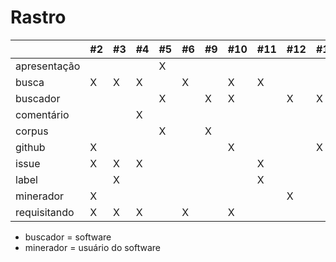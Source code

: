 # Rastro

|              | #2 | #3 | #4 | #5 | #6 | #9 | #10 | #11 | #12 | #13 | #14 | #15 |
|--------------|----|----|----|----|----|----|-----|-----|-----|-----|-----|-----|
| apresentação |    |    |    | X  |    |    |     |     |     |     | X   |     |
| busca        | X  | X  | X  |    | X  |    | X   | X   |     |     | X   |     |
| buscador     |    |    |    | X  |    | X  | X   |     | X   | X   | X   | X   |
| comentário   |    |    | X  |    |    |    |     |     |     |     |     |     |
| corpus       |    |    |    | X  |    | X  |     |     |     |     | X   |     |
| github       | X  |    |    |    |    |    | X   |     |     | X   |     |     |
| issue        | X  | X  | X  |    |    |    |     | X   |     |     |     |     |
| label        |    | X  |    |    |    |    |     | X   |     |     |     |     |
| minerador    | X  |    |    |    |    |    |     |     | X   |     | X   |     |
| requisitando | X  | X  | X  |    | X  |    | X   |     |     |     | X   |     |

* buscador = software
* minerador = usuário do software
